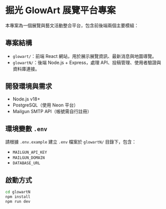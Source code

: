 # 掘光 GlowArt 展覽平台專案

本專案為一個展覽與藝文活動整合平台，包含前後端兩個主要模組：

## 專案結構

- `glowart/`：前端 React 網站，用於展示展覽資訊、最新消息與地圖導覽。
- `glowartN/`：後端 Node.js + Express，處理 API、投稿管理、使用者驗證與資料庫連接。

## 開發環境與需求

- Node.js v18+
- PostgreSQL（使用 Neon 平台）
- Mailgun SMTP API（帳號需自行註冊）

## 環境變數 `.env`

請根據 `.env.example` 建立 `.env` 檔案於 `glowartN/` 目錄下，包含：

- `MAILGUN_API_KEY`
- `MAILGUN_DOMAIN`
- `DATABASE_URL`

## 啟動方式

```bash
cd glowartN
npm install
npm run dev
